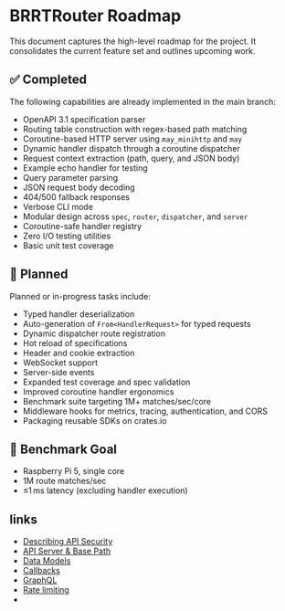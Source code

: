 # BRRTRouter Roadmap

This document captures the high-level roadmap for the project. It consolidates the current feature set and outlines upcoming work.

## ✅ Completed

The following capabilities are already implemented in the main branch:

- OpenAPI 3.1 specification parser
- Routing table construction with regex-based path matching
- Coroutine-based HTTP server using `may_minihttp` and `may`
- Dynamic handler dispatch through a coroutine dispatcher
- Request context extraction (path, query, and JSON body)
- Example echo handler for testing
- Query parameter parsing
- JSON request body decoding
- 404/500 fallback responses
- Verbose CLI mode
- Modular design across `spec`, `router`, `dispatcher`, and `server`
- Coroutine-safe handler registry
- Zero I/O testing utilities
- Basic unit test coverage

## 🚧 Planned

Planned or in-progress tasks include:

- Typed handler deserialization
- Auto-generation of `From<HandlerRequest>` for typed requests
- Dynamic dispatcher route registration
- Hot reload of specifications
- Header and cookie extraction
- WebSocket support
- Server-side events
- Expanded test coverage and spec validation
- Improved coroutine handler ergonomics
- Benchmark suite targeting 1M+ matches/sec/core
- Middleware hooks for metrics, tracing, authentication, and CORS
- Packaging reusable SDKs on crates.io

## 🎯 Benchmark Goal

- Raspberry Pi 5, single core
- 1M route matches/sec
- ≤1 ms latency (excluding handler execution)



## links

- [Describing API Security](https://learn.openapis.org/specification/security.html)
- [API Server & Base Path](https://swagger.io/docs/specification/v3_0/api-host-and-base-path/)
- [Data Models](https://swagger.io/docs/specification/v3_0/data-models/data-models/)
- [Callbacks](https://swagger.io/docs/specification/v3_0/callbacks/)
- [GraphQL](https://swagger.io/docs/specification/v3_0/graphql/)
- [Rate limiting](https://swagger.io/docs/specification/v3_0/rate-limiting/)
- 